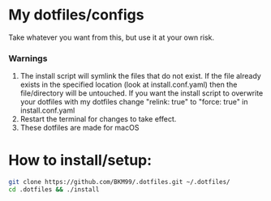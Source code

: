 # My dotfiles/configs
Take whatever you want from this, but use it at your own risk.

### Warnings
1. The install script will symlink the files that do not exist. If the file already exists in the specified location (look at install.conf.yaml) then the file/directory will be untouched. If you want the install script to overwrite your dotfiles with my dotfiles change "relink: true" to "force: true" in install.conf.yaml
2. Restart the terminal for changes to take effect.
3. These dotfiles are made for macOS

# How to install/setup:
```bash
git clone https://github.com/BKM99/.dotfiles.git ~/.dotfiles/
cd .dotfiles && ./install
```
